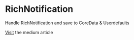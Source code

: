 # RichNotification
Handle RichNotification and save to CoreData & Userdefaults

[Visit](https://debashishdas3100.medium.com/save-push-notifications-to-coredata-userdefaults-ios-swift-5-ea074390b57) the medium article
